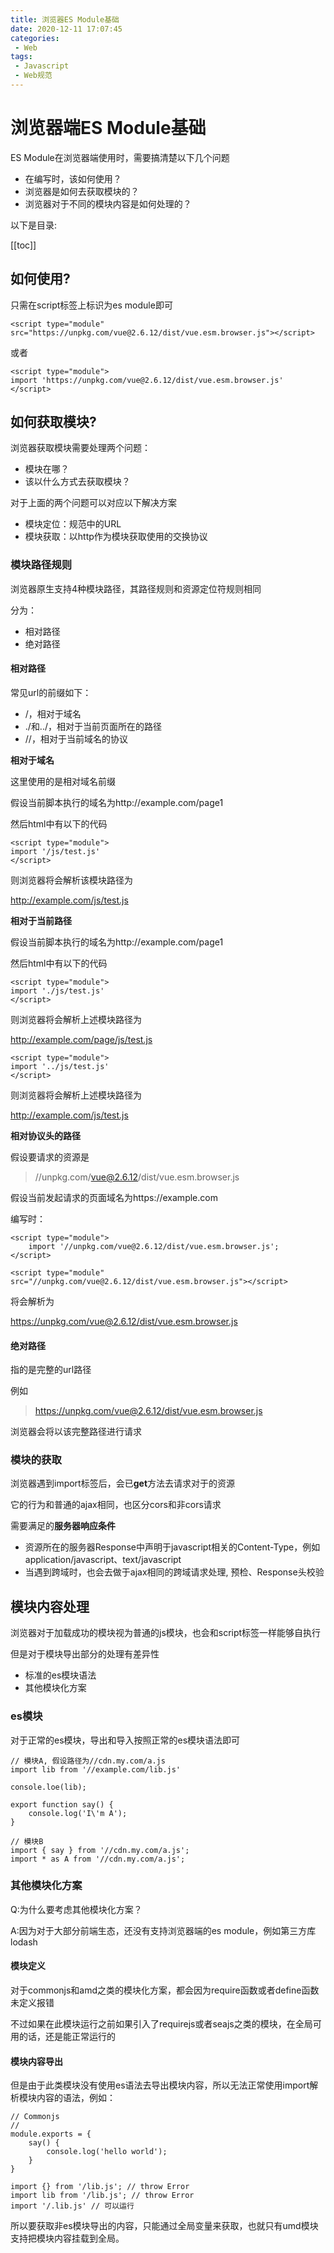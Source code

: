 ```yaml
---
title: 浏览器ES Module基础
date: 2020-12-11 17:07:45
categories:
 - Web
tags:
 - Javascript
 - Web规范
---
```


# 浏览器端ES Module基础

ES Module在浏览器端使用时，需要搞清楚以下几个问题

- 在编写时，该如何使用？
- 浏览器是如何去获取模块的？
- 浏览器对于不同的模块内容是如何处理的？

以下是目录:

[[toc]]

## 如何使用?

只需在script标签上标识为es module即可

```
<script type="module" src="https://unpkg.com/vue@2.6.12/dist/vue.esm.browser.js"></script>
```

或者

```
<script type="module">
import 'https://unpkg.com/vue@2.6.12/dist/vue.esm.browser.js'
</script>
```

## 如何获取模块?

浏览器获取模块需要处理两个问题：

- 模块在哪？
- 该以什么方式去获取模块？

对于上面的两个问题可以对应以下解决方案

- 模块定位：规范中的URL
- 模块获取：以http作为模块获取使用的交换协议

### 模块路径规则

浏览器原生支持4种模块路径，其路径规则和资源定位符规则相同

分为：

- 相对路径
- 绝对路径

#### 相对路径

常见url的前缀如下：

- /，相对于域名
- ./和../，相对于当前页面所在的路径
- //，相对于当前域名的协议

**相对于域名**

这里使用的是相对域名前缀

假设当前脚本执行的域名为http://example.com/page1

然后html中有以下的代码

```
<script type="module">
import '/js/test.js'
</script>
```

则浏览器将会解析该模块路径为

http://example.com/js/test.js

**相对于当前路径**

假设当前脚本执行的域名为http://example.com/page1

然后html中有以下的代码

```
<script type="module">
import './js/test.js'
</script>
```

则浏览器将会解析上述模块路径为

http://example.com/page/js/test.js

```
<script type="module">
import '../js/test.js'
</script>
```
则浏览器将会解析上述模块路径为

http://example.com/js/test.js

**相对协议头的路径**

假设要请求的资源是

> //unpkg.com/vue@2.6.12/dist/vue.esm.browser.js

假设当前发起请求的页面域名为https://example.com

编写时：

```
<script type="module">
    import '//unpkg.com/vue@2.6.12/dist/vue.esm.browser.js';
</script>
```

```
<script type="module" src="//unpkg.com/vue@2.6.12/dist/vue.esm.browser.js"></script>
```

将会解析为

https://unpkg.com/vue@2.6.12/dist/vue.esm.browser.js

#### 绝对路径

指的是完整的url路径

例如

> https://unpkg.com/vue@2.6.12/dist/vue.esm.browser.js

浏览器会将以该完整路径进行请求

### 模块的获取

浏览器遇到import标签后，会已**get**方法去请求对于的资源

它的行为和普通的ajax相同，也区分cors和非cors请求

需要满足的**服务器响应条件**

- 资源所在的服务器Response中声明于javascript相关的Content-Type，例如application/javascript、text/javascript
- 当遇到跨域时，也会去做于ajax相同的跨域请求处理, 预检、Response头校验

## 模块内容处理

浏览器对于加载成功的模块视为普通的js模块，也会和script标签一样能够自执行

但是对于模块导出部分的处理有差异性

- 标准的es模块语法
- 其他模块化方案

### es模块

对于正常的es模块，导出和导入按照正常的es模块语法即可

```
// 模块A, 假设路径为//cdn.my.com/a.js
import lib from '//example.com/lib.js'

console.loe(lib);

export function say() {
    console.log('I\'m A');
}
```

```
// 模块B
import { say } from '//cdn.my.com/a.js';
import * as A from '//cdn.my.com/a.js';
```

### 其他模块化方案

Q:为什么要考虑其他模块化方案？

A:因为对于大部分前端生态，还没有支持浏览器端的es module，例如第三方库lodash

#### 模块定义

对于commonjs和amd之类的模块化方案，都会因为require函数或者define函数未定义报错

不过如果在此模块运行之前如果引入了requirejs或者seajs之类的模块，在全局可用的话，还是能正常运行的

#### 模块内容导出

但是由于此类模块没有使用es语法去导出模块内容，所以无法正常使用import解析模块内容的语法，例如：

```
// Commonjs
//
module.exports = {
    say() {
        console.log('hello world');
    }
}
```

```
import {} from '/lib.js'; // throw Error
import lib from '/lib.js'; // throw Error
import '/.lib.js' // 可以运行
```

所以要获取非es模块导出的内容，只能通过全局变量来获取，也就只有umd模块支持把模块内容挂载到全局。
